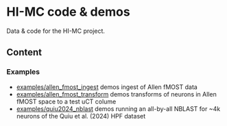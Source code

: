 # HI-MC code & demos
Data & code for the HI-MC project.

## Content

### Examples

- [examples/allen_fmost_ingest](https://github.com/flyconnectome/hi-mc/blob/main/examples/allen_fmost_ingest.ipynb) demos ingest of Allen fMOST data
- [examples/allen_fmost_transform](https://github.com/flyconnectome/hi-mc/blob/main/examples/allen_fmost_transform.ipynb) demos transforms of neurons in Allen fMOST space to a test uCT colume
- [examples/quiu2024_nblast](https://github.com/flyconnectome/hi-mc/blob/main/examples/quiu2024_nblast.ipynb) demos running an all-by-all NBLAST for ~4k neurons of the Quiu et al. (2024) HPF dataset
